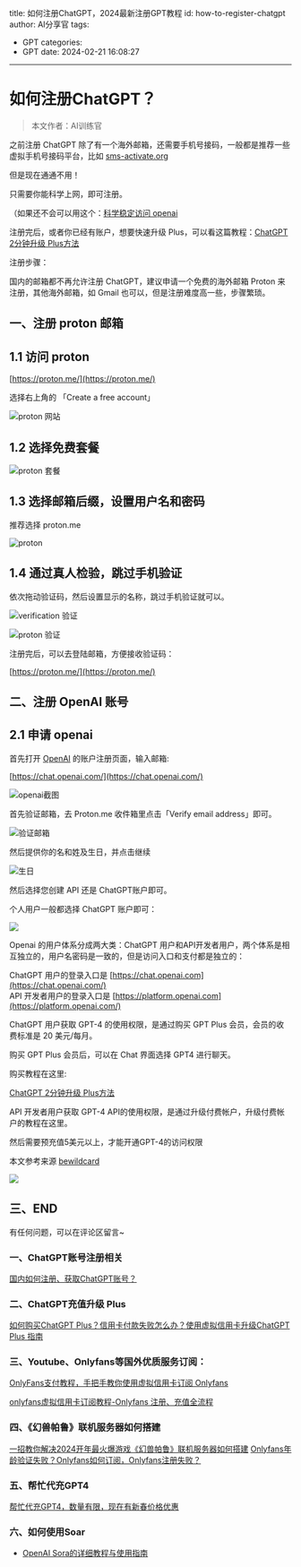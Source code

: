 title: 如何注册ChatGPT，2024最新注册GPT教程
id: how-to-register-chatgpt
author: AI分享官
tags:
  - GPT
categories:
  - GPT
date: 2024-02-21 16:08:27
---
# 如何注册ChatGPT？
> 本文作者：AI训练官


之前注册 ChatGPT 除了有一个海外邮箱，还需要手机号接码，一般都是推荐一些虚拟手机号接码平台，比如 [sms-activate.org](https://sms-activate.org/?ref=4616107)

但是现在通通不用！

只需要你能科学上网，即可注册。

（如果还不会可以用这个：[科学稳定访问 openai](https://www.52xcjs.xyz/auth/register?code=tRE2VnaTKoEuiM7V)

注册完后，或者你已经有账户，想要快速升级 Plus，可以看这篇教程：[ChatGPT 2分钟升级 Plus方法](/how-to-payment-chatgpt)

注册步骤：

国内的邮箱都不再允许注册 ChatGPT，建议申请一个免费的海外邮箱 Proton 来注册，其他海外邮箱，如 Gmail 也可以，但是注册难度高一些，步骤繁琐。


## 一、注册 proton 邮箱

## 1.1 访问 proton

[https://proton.me/](https://proton.me/)

选择右上角的 「Create a free account」

![proton 网站](https://cdn.how2cs.cn/csguide/054443.png)

## 1.2 选择免费套餐

![proton 套餐](https://cdn.how2cs.cn/csguide/054505-1.png)

## 1.3 选择邮箱后缀，设置用户名和密码

推荐选择 proton.me

![proton](https://cdn.how2cs.cn/csguide/151156.png)

## 1.4 通过真人检验，跳过手机验证

依次拖动验证码，然后设置显示的名称，跳过手机验证就可以。

![verification 验证](https://cdn.how2cs.cn/csguide/151253.png)

![proton 验证](https://cdn.how2cs.cn/csguide/151315.png)

注册完后，可以去登陆邮箱，方便接收验证码：

[https://proton.me/](https://proton.me/)

## 二、注册 OpenAI 账号

## 2.1 申请 openai

首先打开 [OpenAI](https://chat.openai.com/) 的账户注册页面，输入邮箱:

[https://chat.openai.com/](https://chat.openai.com/)

![openai截图](https://cdn.how2cs.cn/csguide/151820.png)

首先验证邮箱，去 Proton.me 收件箱里点击「Verify email address」即可。

![验证邮箱](https://cdn.how2cs.cn/csguide/151902.png)

然后提供你的名和姓及生日，并点击继续

![生日](https://cdn.how2cs.cn/csguide/151929.png)

然后选择您创建 API 还是 ChatGPT账户即可。

个人用户一般都选择 ChatGPT 账户即可：

![](https://cdn.how2cs.cn/csguide/152006.png)

Openai 的用户体系分成两大类：ChatGPT 用户和API开发者用户，两个体系是相互独立的，用户名密码是一致的，但是访问入口和支付都是独立的：

ChatGPT 用户的登录入口是 [https://chat.openai.com](https://chat.openai.com/)  
API 开发者用户的登录入口是 [https://platform.openai.com](https://platform.openai.com/)

ChatGPT 用户获取 GPT-4 的使用权限，是通过购买 GPT Plus 会员，会员的收费标准是 20 美元/每月。

购买 GPT Plus 会员后，可以在 Chat 界面选择 GPT4 进行聊天。

购买教程在这里:

[ChatGPT 2分钟升级 Plus方法](/how-to-payment-chatgpt)

API 开发者用户获取 GPT-4 API的使用权限，是通过升级付费帐户，升级付费帐户的教程在这里。

然后需要预充值5美元以上，才能开通GPT-4的访问权限

本文参考来源 [bewildcard](https://bewildcard.com/i/GPT000)


[![](https://chatgptzhinan.com/wp-content/uploads/2023/12/wildcard.png)](https://bewildcard.com/i/GPT000 "<u>WildCard 信用卡，2 分钟订阅 ChatGPT Plus</u>")

## 三、END

有任何问题，可以在评论区留言~

### 一、ChatGPT账号注册相关

[国内如何注册、获取ChatGPT账号？](/how-to-register-chatgpt)

### 二、ChatGPT充值升级 Plus

[如何购买ChatGPT Plus？信用卡付款失败怎么办？使用虚拟信用卡升级ChatGPT Plus 指南](/how-to-payment-chatgpt)

### 三、Youtube、Onlyfans等国外优质服务订阅：

[OnlyFans支付教程，手把手教你使用虚拟信用卡订阅 Onlyfans](/onlyfans-pay)

[onlyfans虚拟信用卡订阅教程-Onlyfans 注册、充值全流程](/onlyFans-pay-methods)

### 四、《幻兽帕鲁》联机服务器如何搭建
[一招教你解决2024开年最火爆游戏《幻兽帕鲁》联机服务器如何搭建](/palu)
[Onlyfans年龄验证失败？Onlyfans如何订阅，Onlyfans注册失败？](/onlyfans-question)
### 五、帮忙代充GPT4
[帮忙代充GPT4，数量有限，现在有新春价格优惠](/helpgpt)

### 六、如何使用Soar
- [OpenAI Sora的详细教程与使用指南](/how-use-soar)


<Vssue/>


